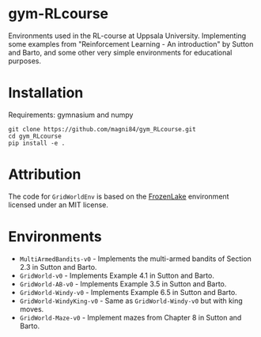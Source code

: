 # gym-RLcourse
Environments used in the RL-course at Uppsala University. Implementing some examples from "Reinforcement Learning - An introduction" by Sutton and Barto, and some other very simple environments for educational purposes. 

# Installation
Requirements: gymnasium and numpy

```
git clone https://github.com/magni84/gym_RLcourse.git
cd gym_RLcourse
pip install -e .
```
# Attribution 
The code for `GridWorldEnv` is based on the [FrozenLake](https://github.com/Farama-Foundation/Gymnasium/blob/main/gymnasium/envs/toy_text/frozen_lake.py) environment licensed under an MIT license.  

# Environments

* `MultiArmedBandits-v0` - Implements the multi-armed bandits of Section 2.3 in Sutton and Barto.
* `GridWorld-v0` - Implements Example 4.1 in Sutton and Barto.
* `GridWorld-AB-v0` - Implements Example 3.5 in Sutton and Barto.
* `GridWorld-Windy-v0` - Implements Example 6.5 in Sutton and Barto.
* `GridWorld-WindyKing-v0` - Same as `GridWorld-Windy-v0` but with king moves.
* `GridWorld-Maze-v0` - Implement mazes from Chapter 8 in Sutton and Barto. 
